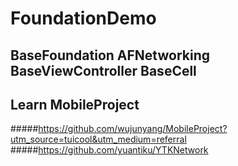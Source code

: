 # FoundationDemo
BaseFoundation
AFNetworking  BaseViewController BaseCell 
------
Learn MobileProject 
------
#####https://github.com/wujunyang/MobileProject?utm_source=tuicool&utm_medium=referral  </br>
#####https://github.com/yuantiku/YTKNetwork
